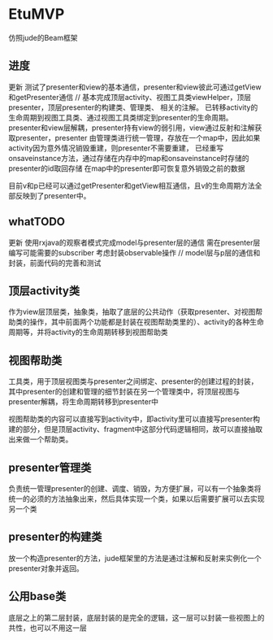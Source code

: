 # EtuMVP
仿照jude的Beam框架

## 进度
更新
测试了presenter和view的基本通信，presenter和view彼此可通过getView和getPresenter通信
//
基本完成顶层activity、视图工具类viewHelper，顶层presenter，顶层presenter的构建类、管理类、
相关的注解。
已转移activity的生命周期到视图工具类、通过视图工具类绑定到presenter的生命周期。
presenter和view层解耦，presenter持有view的弱引用，view通过反射和注解获取presenter，presenter
由管理类进行统一管理，存放在一个map中，因此如果activity因为意外情况销毁重建，则presenter不需要重建，
已经重写onsaveinstance方法，通过存储在内存中的map和onsaveinstance时存储的presenter的id取回存储
在map中的presenter即可恢复意外销毁之前的数据


目前v和p已经可以通过getPresenter和getView相互通信，且v的生命周期方法全部反映到了presenter中。

## whatTODO
更新
使用rxjava的观察者模式完成model与presenter层的通信
需在presenter层编写可能需要的subscriber
考虑封装observable操作
//
model层与p层的通信和封装，前面代码的完善和测试

## 顶层activity类

作为view层顶层类，抽象类，抽取了底层的公共动作（获取presenter、对视图帮助类的操作，其中前面两个功能都是封装在视图帮助类里的）、activity的各种生命周期等，并将activity的生命周期转移到视图帮助类

## 视图帮助类

工具类，用于顶层视图类与presenter之间绑定、presenter的创建过程的封装，其中presenter的创建和管理的细节封装在另一个管理类中，将顶层视图与presenter解耦，将生命周期转移到presenter中

视图帮助类的内容可以直接写到activity中，即activity里可以直接写presenter构建的部分，但是顶层activity、fragment中这部分代码逻辑相同，故可以直接抽取出来做一个帮助类。

## presenter管理类

负责统一管理presenter的创建、调度、销毁，为方便扩展，可以有一个抽象类将统一的必须的方法抽象出来，然后具体实现一个类，如果以后需要扩展可以去实现另一个类

## presenter的构建类

放一个构造presenter的方法，jude框架里的方法是通过注解和反射来实例化一个presenter对象并返回。

## 公用base类

底层之上的第二层封装，底层封装的是完全的逻辑，这一层可以封装一些视图上的共性，也可以不用这一层